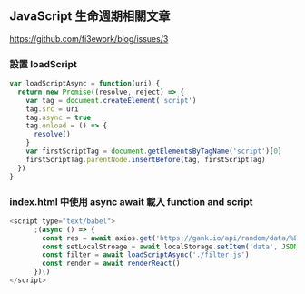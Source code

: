 ## JavaScript 生命週期相關文章

https://github.com/fi3ework/blog/issues/3

### 設置 loadScript

```js
var loadScriptAsync = function(uri) {
  return new Promise((resolve, reject) => {
    var tag = document.createElement('script')
    tag.src = uri
    tag.async = true
    tag.onload = () => {
      resolve()
    }
    var firstScriptTag = document.getElementsByTagName('script')[0]
    firstScriptTag.parentNode.insertBefore(tag, firstScriptTag)
  })
}
```

### index.html 中使用 async await 載入 function and script

```js
<script type="text/babel">
      ;(async () => {
        const res = await axios.get('https://gank.io/api/random/data/%E7%A6%8F%E5%88%A9/1')
        const setLocalStroage = await localStorage.setItem('data', JSON.stringify(res.data.results))
        const filter = await loadScriptAsync('./filter.js')
        const render = await renderReact()
      })()
</script>
```
